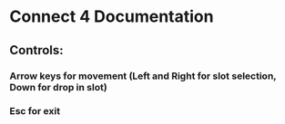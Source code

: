 # Connect 4 Documentation

## Controls:

### Arrow keys for movement (Left and Right for slot selection, Down for drop in slot)
### Esc for exit